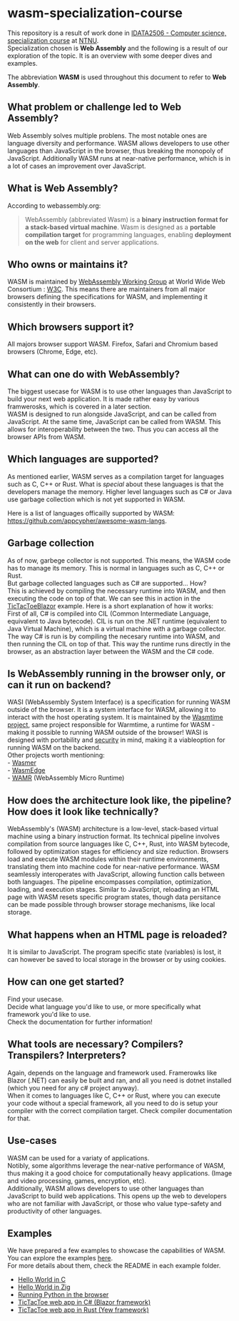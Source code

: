 # wasm-specialization-course
This repository is a result of work done in [IDATA2506 - Computer science, specialization course](https://www.ntnu.edu/studies/courses/IDATA2506#tab=omEmnet) at [NTNU](https://www.ntnu.edu/).  
Specialization chosen is **Web Assembly** and the following is a result of our exploration of the topic. It is an overview with some deeper dives and examples.  

The abbreviation **WASM** is used throughout this document to refer to **Web Assembly**.  

## What problem or challenge led to Web Assembly?
Web Assembly solves multiple problens. The most notable ones are language diversity and performance. WASM allows developers to use other languages than JavaScript in the browser, thus breaking the monopoly of JavaScript. Additionally WASM runs at near-native performance, which is in a lot of cases an improvement over JavaScript.

## What is Web Assembly?
According to webassembly.org:
> WebAssembly (abbreviated Wasm) is a **binary instruction format for a stack-based virtual 
> machine**. Wasm is designed as a **portable compilation target** for programming languages, 
> enabling **deployment on the web** for client and server applications.

## Who owns or maintains it?
WASM is maintained by [WebAssembly Working Group](https://www.w3.org/groups/wg/wasm/) at World Wide Web Consortium : [W3C](https://www.w3.org/). This means there are maintainers from all major browsers defining the specifications for WASM, and implementing it consistently in their browsers.

## Which browsers support it?
All majors browser support WASM. Firefox, Safari and Chromium based browsers (Chrome, Edge, etc).  

## What can one do with WebAssembly?
The biggest usecase for WASM is to use other languages than JavaScript to build your next web application. It is made rather easy by various framwerosks, which is covered in a later section.  
WASM is designed to run alongside JavaScript, and can be called from JavaScript. At the same time, JavaScript can be called from WASM. This allows for interoperability between the two. Thus you can access all the browser APIs from WASM.  

## Which languages are supported?  
As mentioned earlier, WASM serves as a compilation target for languages such as C, C++ or Rust. What is *special* about these languages is that the developers manage the memory. Higher level languages such as C# or Java use garbage collection which is not yet supported in WASM.

Here is a list of languages officailly supported by WASM: https://github.com/appcypher/awesome-wasm-langs.  

## Garbage collection
As of now, garbege collector is not supported. This means, the WASM code has to manage its memory. This is normal in languages such as C, C++ or Rust.  
But garbage collected languages such as C# are supported... How?  
This is achieved by compiling the necessary runtime into WASM, and then executing the code on top of that. We can see this in action in the [TicTacToeBlazor](/TicTacToeBlazor) example. Here is a short explanation of how it works:  
First of all, C# is compiled into CIL (Common Intermediate Language, equivalent to Java bytecode). CIL is run on the .NET runtime (equivalent to Java Virtual Machine), which is a virtual machine with a garbage collector. The way C# is run is by compiling the necesary runtime into WASM, and then running the CIL on top of that. This way the runtime runs directly in the browser, as an abstraction layer between the WASM and the C# code.

## Is WebAssembly running in the browser only, or can it run on backend?
WASI (WebAssembly System Interface) is a specification for running WASM outside of the browser. It is a system interface for WASM, allowing it to interact with the host operating system. It is maintained by the [Wasmtime project](https://wasmtime.dev/), same project responsible for Warmtime, a runtime for WASM - making it possible to running WASM outside of the browser!
WASI is designed with portability and [security](https://github.com/bytecodealliance/wasmtime/blob/main/docs/security.md) in mind, making it a viableoption for running WASM on the backend.  
Other projects worth mentioning:  
    - [Wasmer](https://wasmer.io/)  
    - [WasmEdge](https://wasmedge.org/)  
    - [WAMR](https://bytecodealliance.github.io/wamr.dev/) (WebAssembly Micro Runtime)  

## How does the architecture look like, the pipeline? How does it look like technically?
WebAssembly's (WASM) architecture is a low-level, stack-based virtual machine using a binary instruction format. Its technical pipeline involves compilation from source languages like C, C++, Rust, into WASM bytecode, followed by optimization stages for efficiency and size reduction. Browsers load and execute WASM modules within their runtime environments, translating them into machine code for near-native performance. WASM seamlessly interoperates with JavaScript, allowing function calls between both languages. The pipeline encompasses compilation, optimization, loading, and execution stages. Similar to JavaScript, reloading an HTML page with WASM resets specific program states, though data persitance can be made possible through browser storage mechanisms, like local storage. 

## What happens when an HTML page is reloaded?
It is similar to JavaScript. The program specific state (variables) is lost, it can however be saved to local storage in the browser or by using cookies.  

## How can one get started?
Find your usecase.  
Decide what language you'd like to use, or more specifically what framework you'd like to use.  
Check the documentation for further information!

## What tools are necessary? Compilers? Transpilers? Interpreters?
Again, depends on the language and framework used. Framerowks like Blazor (.NET) can easily be built and ran, and all you need is dotnet installed (which you need for any c# project anyway).  
When it comes to languages like C, C++ or Rust, where you can execute your code without a special framework, all you need to do is setup your compiler with the correct compilation target. Check compiler documentation for that.


## Use-cases
WASM can be used for a variaty of applications.  
Notibly, some algorithms leverage the near-native performance of WASM, thus making it a good choice for computationally heavy applications. (Image and video processing, games, encryption, etc).  
Additionally, WASM allows developers to use other languages than JavaScript to build web applications. This opens up the web to developers who are not familiar with JavaScript, or those who value type-safety and productivity of other languages.

## Examples
We have prepared a few examples to showcase the capabilities of WASM. You can explore the examples [here](https://wasm-examples-ntnu.pages.dev/).  
For more details about them, check the README in each example folder.  
- [Hello World in C](/simple_example_c)
- [Hello World in Zig](/simple_example_zig)
- [Running Python in the browser](/python_examples)
- [TicTacToe web app in C# (Blazor framework)](/TicTacToeBlazor)
- [TicTacToe web app in Rust (Yew framework)](/TicTacToeYew)

